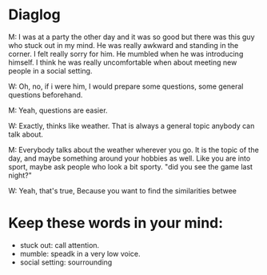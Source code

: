 # Diaglog

M: I was at a party the other day and it was so good but there was this guy who stuck out in my mind. He was really awkward and standing in the corner. I felt really sorry for him. He mumbled when he was introducing himself. I think he was really uncomfortable when about meeting new people in a social setting.

W: Oh, no, if i were him, I would prepare some questions, some general questions beforehand.

M: Yeah, questions are easier.

W: Exactly, thinks like weather. That is always a general topic anybody can talk about.

M: Everybody talks about the weather wherever you go. It is the topic of the day, and maybe something around your hobbies as well. Like you are into sport, maybe ask people who look a bit sporty. "did you see the game last night?"

W: Yeah, that's true, Because you want to find the similarities betwee



# Keep these words in your mind:
- stuck out: call attention. 
- mumble: speadk in a very low voice. 
- social setting: sourrounding 

